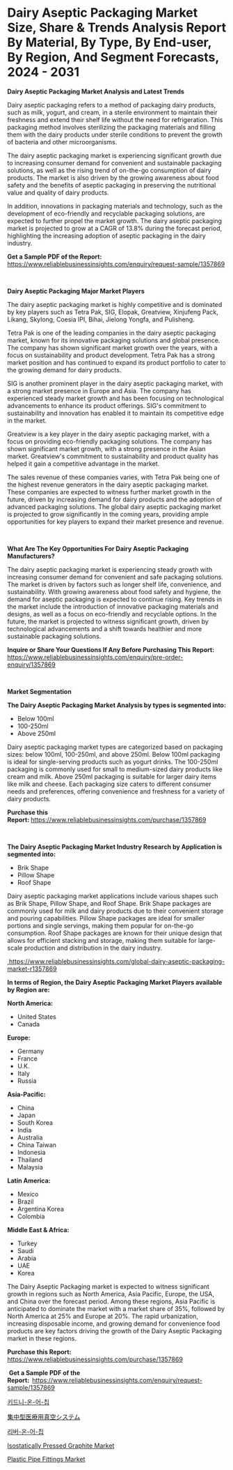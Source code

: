 <p><h1>Dairy Aseptic Packaging Market Size, Share & Trends Analysis Report By Material, By Type, By End-user, By Region, And Segment Forecasts, 2024 - 2031</h1></p><p><strong>Dairy Aseptic Packaging Market Analysis and Latest Trends</strong></p>
<p><p>Dairy aseptic packaging refers to a method of packaging dairy products, such as milk, yogurt, and cream, in a sterile environment to maintain their freshness and extend their shelf life without the need for refrigeration. This packaging method involves sterilizing the packaging materials and filling them with the dairy products under sterile conditions to prevent the growth of bacteria and other microorganisms.</p><p>The dairy aseptic packaging market is experiencing significant growth due to increasing consumer demand for convenient and sustainable packaging solutions, as well as the rising trend of on-the-go consumption of dairy products. The market is also driven by the growing awareness about food safety and the benefits of aseptic packaging in preserving the nutritional value and quality of dairy products.</p><p>In addition, innovations in packaging materials and technology, such as the development of eco-friendly and recyclable packaging solutions, are expected to further propel the market growth. The dairy aseptic packaging market is projected to grow at a CAGR of 13.8% during the forecast period, highlighting the increasing adoption of aseptic packaging in the dairy industry.</p></p>
<p><strong>Get a Sample PDF of the Report:&nbsp;</strong> <a href="https://www.reliablebusinessinsights.com/enquiry/request-sample/1357869">https://www.reliablebusinessinsights.com/enquiry/request-sample/1357869</a></p>
<p>&nbsp;</p>
<p><strong>Dairy Aseptic Packaging Major Market Players</strong></p>
<p><p>The dairy aseptic packaging market is highly competitive and is dominated by key players such as Tetra Pak, SIG, Elopak, Greatview, Xinjufeng Pack, Likang, Skylong, Coesia IPI, Bihai, Jielong Yongfa, and Pulisheng.</p><p>Tetra Pak is one of the leading companies in the dairy aseptic packaging market, known for its innovative packaging solutions and global presence. The company has shown significant market growth over the years, with a focus on sustainability and product development. Tetra Pak has a strong market position and has continued to expand its product portfolio to cater to the growing demand for dairy products.</p><p>SIG is another prominent player in the dairy aseptic packaging market, with a strong market presence in Europe and Asia. The company has experienced steady market growth and has been focusing on technological advancements to enhance its product offerings. SIG's commitment to sustainability and innovation has enabled it to maintain its competitive edge in the market.</p><p>Greatview is a key player in the dairy aseptic packaging market, with a focus on providing eco-friendly packaging solutions. The company has shown significant market growth, with a strong presence in the Asian market. Greatview's commitment to sustainability and product quality has helped it gain a competitive advantage in the market.</p><p>The sales revenue of these companies varies, with Tetra Pak being one of the highest revenue generators in the dairy aseptic packaging market. These companies are expected to witness further market growth in the future, driven by increasing demand for dairy products and the adoption of advanced packaging solutions. The global dairy aseptic packaging market is projected to grow significantly in the coming years, providing ample opportunities for key players to expand their market presence and revenue.</p></p>
<p>&nbsp;</p>
<p><strong>What Are The Key Opportunities For Dairy Aseptic Packaging Manufacturers?</strong></p>
<p><p>The dairy aseptic packaging market is experiencing steady growth with increasing consumer demand for convenient and safe packaging solutions. The market is driven by factors such as longer shelf life, convenience, and sustainability. With growing awareness about food safety and hygiene, the demand for aseptic packaging is expected to continue rising. Key trends in the market include the introduction of innovative packaging materials and designs, as well as a focus on eco-friendly and recyclable options. In the future, the market is projected to witness significant growth, driven by technological advancements and a shift towards healthier and more sustainable packaging solutions.</p></p>
<p><strong>Inquire or Share Your Questions If Any Before Purchasing This Report:</strong> <a href="https://www.reliablebusinessinsights.com/enquiry/pre-order-enquiry/1357869">https://www.reliablebusinessinsights.com/enquiry/pre-order-enquiry/1357869</a></p>
<p>&nbsp;</p>
<p><strong>Market Segmentation</strong></p>
<p><strong>The Dairy Aseptic Packaging Market Analysis by types is segmented into:</strong></p>
<p><ul><li>Below 100ml</li><li>100-250ml</li><li>Above 250ml</li></ul></p>
<p><p>Dairy aseptic packaging market types are categorized based on packaging sizes: below 100ml, 100-250ml, and above 250ml. Below 100ml packaging is ideal for single-serving products such as yogurt drinks. The 100-250ml packaging is commonly used for small to medium-sized dairy products like cream and milk. Above 250ml packaging is suitable for larger dairy items like milk and cheese. Each packaging size caters to different consumer needs and preferences, offering convenience and freshness for a variety of dairy products.</p></p>
<p><strong>Purchase this Report:&nbsp;</strong><a href="https://www.reliablebusinessinsights.com/purchase/1357869">https://www.reliablebusinessinsights.com/purchase/1357869</a></p>
<p>&nbsp;</p>
<p><strong>The Dairy Aseptic Packaging Market Industry Research by Application is segmented into:</strong></p>
<p><ul><li>Brik Shape</li><li>Pillow Shape</li><li>Roof Shape</li></ul></p>
<p><p>Dairy aseptic packaging market applications include various shapes such as Brik Shape, Pillow Shape, and Roof Shape. Brik Shape packages are commonly used for milk and dairy products due to their convenient storage and pouring capabilities. Pillow Shape packages are ideal for smaller portions and single servings, making them popular for on-the-go consumption. Roof Shape packages are known for their unique design that allows for efficient stacking and storage, making them suitable for large-scale production and distribution in the dairy industry.</p></p>
<p><a href="https://www.reliablebusinessinsights.com/global-dairy-aseptic-packaging-market-r1357869">&nbsp;https://www.reliablebusinessinsights.com/global-dairy-aseptic-packaging-market-r1357869</a></p>
<p><strong>In terms of Region, the Dairy Aseptic Packaging Market Players available by Region are:</strong></p>
<p>
    <p> <strong> North America: </strong>
        <ul>
            <li>United States</li>
            <li>Canada</li>
        </ul>
        </p> 
    <p> <strong> Europe: </strong>
        <ul>
            <li>Germany</li>
            <li>France</li>
            <li>U.K.</li>
            <li>Italy</li>
            <li>Russia</li>
        </ul>
        </p> 
    <p> <strong> Asia-Pacific: </strong>
        <ul>
            <li>China</li>
            <li>Japan</li>
            <li>South Korea</li>
            <li>India</li>
            <li>Australia</li>
            <li>China Taiwan</li>
            <li>Indonesia</li>
            <li>Thailand</li>
            <li>Malaysia</li>
        </ul>
        </p> 
    <p> <strong> Latin America: </strong>
        <ul>
            <li>Mexico</li>
            <li>Brazil</li>
            <li>Argentina Korea</li>
            <li>Colombia</li>
        </ul>
        </p> 
    <p> <strong> Middle East & Africa: </strong>
        <ul>
            <li>Turkey</li>
            <li>Saudi</li>
            <li>Arabia</li>
            <li>UAE</li>
            <li>Korea</li>
        </ul>
    </p>
    </p>
<p><p>The Dairy Aseptic Packaging market is expected to witness significant growth in regions such as North America, Asia Pacific, Europe, the USA, and China over the forecast period. Among these regions, Asia Pacific is anticipated to dominate the market with a market share of 35%, followed by North America at 25% and Europe at 20%. The rapid urbanization, increasing disposable income, and growing demand for convenience food products are key factors driving the growth of the Dairy Aseptic Packaging market in these regions.</p></p>
<p><strong>Purchase this Report: </strong><a href="https://www.reliablebusinessinsights.com/purchase/1357869">https://www.reliablebusinessinsights.com/purchase/1357869</a></p>
<p>&nbsp;<strong>Get a Sample PDF of the Report:&nbsp;&nbsp;</strong><a href="https://www.reliablebusinessinsights.com/enquiry/request-sample/1357869">https://www.reliablebusinessinsights.com/enquiry/request-sample/1357869</a></p>
<p><strong></strong></p>
<p><p><a href="https://github.com/EthaWolf/Market-Research-Report-List-1/blob/main/3696656141346.md">키드니-온-어-칩</a></p><p><a href="https://medium.com/@bobbieratke2023/%E4%B8%AD%E5%A4%AE%E9%9B%86%E4%B8%AD%E5%BC%8F%E5%8C%BB%E7%99%82%E7%94%A8%E7%9C%9F%E7%A9%BA%E3%82%B7%E3%82%B9%E3%83%86%E3%83%A0%E5%B8%82%E5%A0%B4%E8%A6%8F%E6%A8%A1-%E3%82%B7%E3%82%A7%E3%82%A2-%E3%83%88%E3%83%AC%E3%83%B3%E3%83%89%E5%88%86%E6%9E%90%E3%83%AC%E3%83%9D%E3%83%BC%E3%83%88-%E3%82%A8%E3%83%B3%E3%83%89%E3%83%A6%E3%83%BC%E3%82%B9%E5%88%A5-%E7%97%85%E9%99%A2-%E8%87%A8%E5%BA%8A%E6%A4%9C%E6%9F%BB%E5%AE%A4-%E3%83%AA%E3%82%B5%E3%83%BC%E3%83%81-%E3%82%A4%E3%83%B3%E3%82%B9%E3%83%86%E3%82%A3%E3%83%81%E3%83%A5%E3%83%BC%E3%83%88-%E3%81%9D%E3%81%AE%E4%BB%96-%E5%8E%9F%E6%9D%90%E6%96%99%E5%88%A5-2031%E5%B9%B4%E3%81%BE%E3%81%A7%E3%81%AE%E4%BA%88%E6%B8%AC-14ab0721c6ce">集中型医療用真空システム</a></p><p><a href="https://github.com/darrellockm3ytan895656/Market-Research-Report-List-2/blob/main/4723305141345.md">리버-온-어-칩</a></p><p><a href="https://github.com/shotows/Market-Research-Report-List-3/blob/main/isostatically-pressed-graphite-market.md">Isostatically Pressed Graphite Market</a></p><p><a href="https://github.com/beatblasta/Market-Research-Report-List-3/blob/main/plastic-pipe-fittings-market.md">Plastic Pipe Fittings Market</a></p></p>